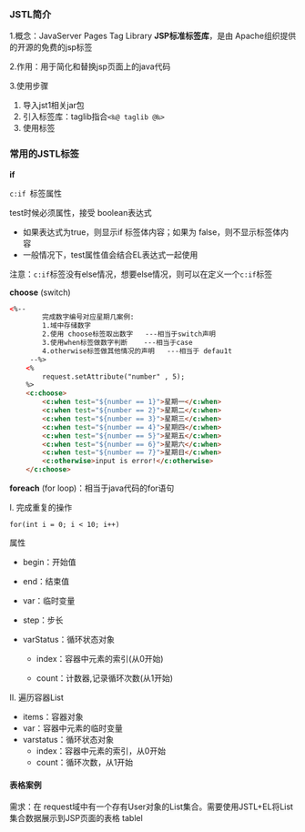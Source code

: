 ### JSTL简介

1.概念：JavaServer Pages Tag Library **JSP标准标签库**，是由 Apache组织提供的开源的免费的jsp标签

2.作用：用于简化和替换jsp页面上的java代码

3.使用步骤

1. 导入jst1相关jar包
2. 引入标签库：taglib指合`<‰@ taglib @‰>`
3. 使用标签

### 常用的JSTL标签

**if**

`c:if `标签属性

test时候必须属性，接受 boolean表达式

- 如果表达式为true，则显示if 标签体内容；如果为 false，则不显示标签体内容
- 一般情况下，test属性值会结合EL表达式一起使用

注意：`c:if`标签没有else情况，想要else情况，则可以在定义一个`c:if`标签



**choose** (switch)

```html
<%--
        完成数字编号对应星期几案例:
        1.域中存储数字
        2.使用 choose标签取出数字   ---相当于switch声明
        3.使用when标签做数字判断    ---相当于case
        4.otherwise标签做其他情况的声明   ---相当于 defau1t
     --%>
    <%
        request.setAttribute("number" , 5);
    %>
    <c:choose>
        <c:when test="${number == 1}">星期一</c:when>
        <c:when test="${number == 2}">星期二</c:when>
        <c:when test="${number == 3}">星期三</c:when>
        <c:when test="${number == 4}">星期四</c:when>
        <c:when test="${number == 5}">星期五</c:when>
        <c:when test="${number == 6}">星期六</c:when>
        <c:when test="${number == 7}">星期日</c:when>
        <c:otherwise>input is error!</c:otherwise>
    </c:choose>
```



**foreach** (for loop)：相当于java代码的for语句

I. 完成重复的操作

`for(int i = 0; i < 10; i++)`

属性

- begin：开始值

- end：结束值

- var：临时变量

- step：步长

- varStatus：循环状态对象   

	- index：容器中元素的索引(从0开始)

	- count：计数器,记录循环次数(从1开始)

II. 遍历容器List

- items：容器对象
- var：容器中元素的临时变量
- varstatus：循环状态对象
	- index：容器中元素的索引，从0开始
	- count：循环次数，从1开始



#### 表格案例

需求：在 request域中有一个存有User对象的List集合。需要使用JSTL+EL将List集合数据展示到JSP页面的表格 tablel

